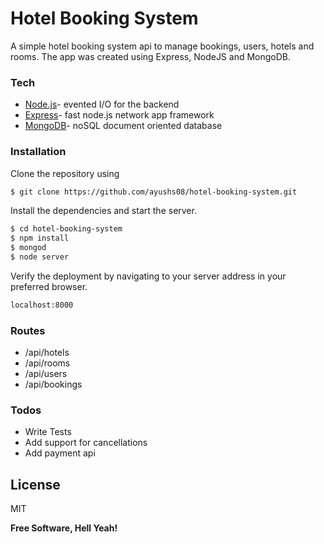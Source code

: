# Hotel Booking System
A simple hotel booking system api to manage bookings, users, hotels and rooms. The app was created using Express, NodeJS and MongoDB.
### Tech
* [Node.js]- evented I/O for the backend
* [Express]- fast node.js network app framework
* [MongoDB]- noSQL document oriented database

### Installation
Clone the repository using
```sh
$ git clone https://github.com/ayushs08/hotel-booking-system.git
```
Install the dependencies and start the server.
```sh
$ cd hotel-booking-system
$ npm install
$ mongod
$ node server
```
Verify the deployment by navigating to your server address in your preferred browser.

```sh
localhost:8000
```
### Routes
* /api/hotels
* /api/rooms
* /api/users
* /api/bookings
### Todos

 * Write Tests
 * Add support for cancellations
 * Add payment api

License
----

MIT


**Free Software, Hell Yeah!**

   [Node.js]: <http://nodejs.org>
   [Express]: <http://expressjs.com>
   [MongoDB]:<https://www.mongodb.com/>